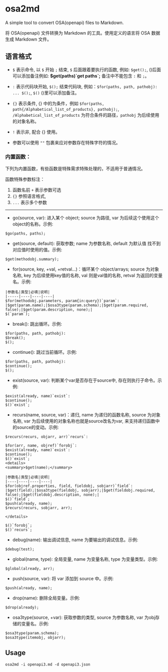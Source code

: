 # osa2md

A simple tool to convert OSA(openapi) files to Markdown.

将 OSA(openapi) 文件转换为 Markdown 的工具。使用定义的语言将 OSA 数据生成 Markdown 文件。

## 语言格式

- `$` 表示命令, 以 `$` 开始 `;` 结束, `$` 后面跟着要执行的函数, 例如: `$get();`, ()后面可以添加备注例如: **$get(paths)\`get paths\`;** 备注中不能包含 `:` 和 `;`。

- `:` 表示代码块开始, `$();` 结束代码块, 例如：`$for(paths, path, pathobj): ... $();`, `$()` ()里可以添加备注。

- `{}` 表示条件, {} 中的为条件，例如 `$for(paths, path{/Alphabetical_list_of_products}, pathobj);`, `/Alphabetical_list_of_products` 为符合条件的路径，`pathobj` 为后续使用的对象名称。

- `!` 表示非, 配合 {} 使用。

- 参数可以使用 `""` 包裹来应对参数存在特殊字符的情况。 

### 内置函数：

下列为内置函数，有些函数是特殊需求特殊处理的，不适用于普通情况。

函数特殊参数标注：
1. 函数名前 `+` 表示参数可选 
2. `{}` 参照语言格式, 
3. `...` 表示多个参数

---

- go(source, var): 进入某个 object; source 为路径, var 为后续这个使用这个object的名称。示例:
```
$go(paths, paths);
```

- get(source, default): 获取参数; name 为参数名称, default 为默认值 找不到对应值时使用的值。示例:
```
$get(methodobj.summary);
```

- for(source, key, +val, +retval...)：循环某个 object/arrays; source 为对象名称, key 为后续使用key值的名称, val 则是val值的名称, retval 为返回的变量名。示例:
```
|参数名|类型|必填|说明|
|-----|----|----|----|
$for(methodobj.parameters, param{in:query})`param`:
|$get(param.name);|$osa3type(param.schema);|$get(param.required, false);|$get(param.description, none);|
$(`param`);
```

- break(): 跳出循环。示例:
```
$for(paths, path, pathobj):
$break();
$();
```

- continue(): 跳过当前循环。示例:
```
$for(paths, path, pathobj):
$continue();
$();
```

- exist(source, var): 判断某个var是否存在于source中, 存在则执行子命令。示例:
```
$exist(already, name)`exist`:
$continue();
$()`exist`;
```

- recurs(name, source, var)：递归, name 为递归的函数名称, source 为对象名称, var 为后续使用的对象名称也就是source改名为var, 来支持递归函数中的source的变动。示例:
```
$recurs(recurs, objarr, arr)`recurs`:

$for(arr, name, objref)`forobj`:
$exist(already, name)`exist`:
$continue();
$()`exist`;
<details>
<summary>$get(name);</summary>

|参数名|类型|必填|说明|
|----|----|----|----|
$for(objref.properties, field, fieldobj, sobjarr)`field`:
|$get(field);|$osa3type(fieldobj, sobjarr);|$get(fieldobj.required, false);|$get(fieldobj.description, none);|
$()`field`;
$push(already, name);
$recurs(recurs, sobjarr, arr);

</details>

$()`forobj`;
$()`recurs`;
```

- debug(name): 输出调试信息, name 为要输出的调试信息。示例:
```
$debug(test);
```

- global(name, type): 全局变量, name 为变量名称, type 为变量类型。示例:
```
$global(already, arr);
```

- push(source, var): 将 var 添加到 source 中。示例:
```
$push(already, name);
```

- drop(name): 删除全局变量。示例:
```
$drop(already);
```

- osa3type(source, +var): 获取参数的类型, source 为参数名称, var 为obj存储的变量名。示例:
```
$osa3type(param.schema);
$osa3type(itemobj, objarr);
```

## Usage

```
osa2md -i openapi3.md -d openapi3.json
```